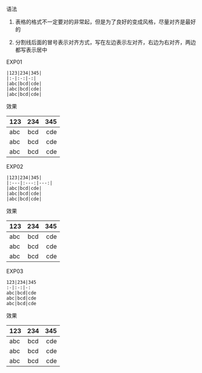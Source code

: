 语法

1. 表格的格式不一定要对的非常起，但是为了良好的变成风格，尽量对齐是最好的

2. 分割线后面的冒号表示对齐方式，写在左边表示左对齐，右边为右对齐，两边都写表示居中

EXP01

    |123|234|345|
    |:-|:-:|-:|
    |abc|bcd|cde|
    |abc|bcd|cde|
    |abc|bcd|cde|

效果

  |123|234|345|
  |:-|:-:|-:|
  |abc|bcd|cde|
  |abc|bcd|cde|
  |abc|bcd|cde|

EXP02

    |123|234|345|
    |:---|:---:|---:|
    |abc|bcd|cde|
    |abc|bcd|cde|
    |abc|bcd|cde|
    
效果

  |123|234|345|
  |:---|:---:|---:|
  |abc|bcd|cde|
  |abc|bcd|cde|
  |abc|bcd|cde|

EXP03

    123|234|345
    :-|:-:|-:
    abc|bcd|cde
    abc|bcd|cde
    abc|bcd|cde

效果

123|234|345
:-|:-:|-:
abc|bcd|cde
abc|bcd|cde
abc|bcd|cde

